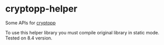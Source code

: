 # cryptopp-helper

Some APIs for [cryptopp](https://github.com/weidai11/cryptopp)

To use this helper library you must compile original library in static mode.
Tested on 8.4 version.
